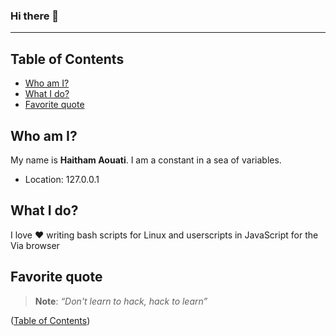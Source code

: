 ### Hi there 👋
___

## Table of Contents

- [Who am I?](#who-am-i)
- [What I do?](#what-i-do)
- [Favorite quote](#favorite-quote)

## Who am I?
My name is **Haitham Aouati**. I am a constant in a sea of variables.

- Location: 127.0.0.1

## What I do?
I love :heart: writing bash scripts for Linux and userscripts in JavaScript for the Via browser

## Favorite quote
> **Note**:
> _“Don't learn to hack, hack to learn”_

([Table of Contents](#table-of-contents))
